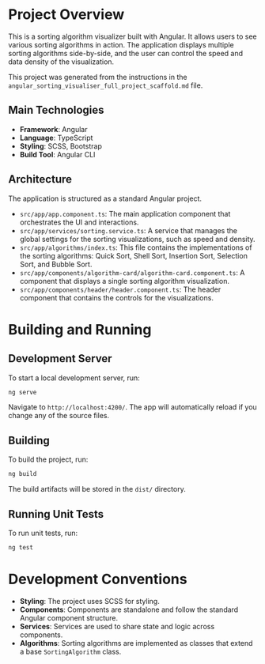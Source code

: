 # Project Overview

This is a sorting algorithm visualizer built with Angular. It allows users to see various sorting algorithms in action. The application displays multiple sorting algorithms side-by-side, and the user can control the speed and data density of the visualization.

This project was generated from the instructions in the `angular_sorting_visualiser_full_project_scaffold.md` file.

## Main Technologies

*   **Framework**: Angular
*   **Language**: TypeScript
*   **Styling**: SCSS, Bootstrap
*   **Build Tool**: Angular CLI

## Architecture

The application is structured as a standard Angular project.

*   `src/app/app.component.ts`: The main application component that orchestrates the UI and interactions.
*   `src/app/services/sorting.service.ts`: A service that manages the global settings for the sorting visualizations, such as speed and density.
*   `src/app/algorithms/index.ts`: This file contains the implementations of the sorting algorithms: Quick Sort, Shell Sort, Insertion Sort, Selection Sort, and Bubble Sort.
*   `src/app/components/algorithm-card/algorithm-card.component.ts`: A component that displays a single sorting algorithm visualization.
*   `src/app/components/header/header.component.ts`: The header component that contains the controls for the visualizations.

# Building and Running

## Development Server

To start a local development server, run:

```bash
ng serve
```

Navigate to `http://localhost:4200/`. The app will automatically reload if you change any of the source files.

## Building

To build the project, run:

```bash
ng build
```

The build artifacts will be stored in the `dist/` directory.

## Running Unit Tests

To run unit tests, run:

```bash
ng test
```

# Development Conventions

*   **Styling**: The project uses SCSS for styling.
*   **Components**: Components are standalone and follow the standard Angular component structure.
*   **Services**: Services are used to share state and logic across components.
*   **Algorithms**: Sorting algorithms are implemented as classes that extend a base `SortingAlgorithm` class.